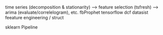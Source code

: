 time series (decomposition & stationarity) 
    --> feature selection (tsfresh) 
    --> arima (evaluate/correlelogram), etc.
fbProphet
tensorflow
dcf
datasist feeature engineering / struct

sklearn Pipeline